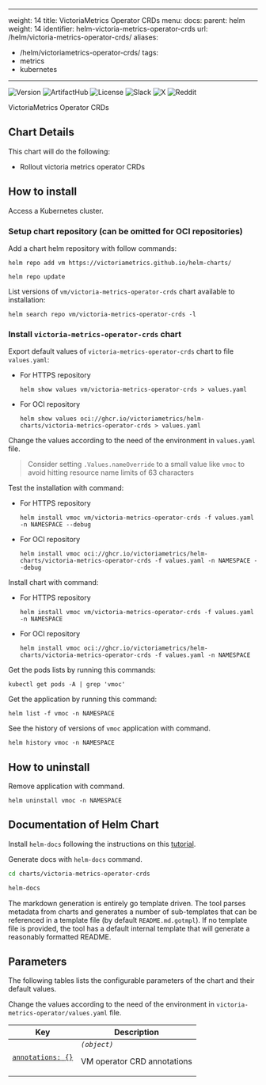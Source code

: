 

---
weight: 14
title: VictoriaMetrics Operator CRDs
menu:
  docs:
    parent: helm
    weight: 14
    identifier: helm-victoria-metrics-operator-crds
url: /helm/victoria-metrics-operator-crds/
aliases:
  - /helm/victoriametrics-operator-crds/
tags:
  - metrics
  - kubernetes
---

![Version](https://img.shields.io/badge/0.5.0-gray?logo=Helm&labelColor=gray&link=https%3A%2F%2Fdocs.victoriametrics.com%2Fhelm%2Fvictoria-metrics-operator-crds%2Fchangelog%2F%23050)
![ArtifactHub](https://img.shields.io/badge/ArtifactHub-informational?logoColor=white&color=417598&logo=artifacthub&link=https%3A%2F%2Fartifacthub.io%2Fpackages%2Fhelm%2Fvictoriametrics%2Fvictoria-metrics-operator-crds)
![License](https://img.shields.io/github/license/VictoriaMetrics/helm-charts?labelColor=green&label=&link=https%3A%2F%2Fgithub.com%2FVictoriaMetrics%2Fhelm-charts%2Fblob%2Fmaster%2FLICENSE)
![Slack](https://img.shields.io/badge/Join-4A154B?logo=slack&link=https%3A%2F%2Fslack.victoriametrics.com)
![X](https://img.shields.io/twitter/follow/VictoriaMetrics?style=flat&label=Follow&color=black&logo=x&labelColor=black&link=https%3A%2F%2Fx.com%2FVictoriaMetrics)
![Reddit](https://img.shields.io/reddit/subreddit-subscribers/VictoriaMetrics?style=flat&label=Join&labelColor=red&logoColor=white&logo=reddit&link=https%3A%2F%2Fwww.reddit.com%2Fr%2FVictoriaMetrics)

VictoriaMetrics Operator CRDs

## Chart Details

This chart will do the following:

* Rollout victoria metrics operator CRDs

## How to install

Access a Kubernetes cluster.

### Setup chart repository (can be omitted for OCI repositories)

Add a chart helm repository with follow commands:

```console
helm repo add vm https://victoriametrics.github.io/helm-charts/

helm repo update
```
List versions of `vm/victoria-metrics-operator-crds` chart available to installation:

```console
helm search repo vm/victoria-metrics-operator-crds -l
```

### Install `victoria-metrics-operator-crds` chart

Export default values of `victoria-metrics-operator-crds` chart to file `values.yaml`:

  - For HTTPS repository

    ```console
    helm show values vm/victoria-metrics-operator-crds > values.yaml
    ```
  - For OCI repository

    ```console
    helm show values oci://ghcr.io/victoriametrics/helm-charts/victoria-metrics-operator-crds > values.yaml
    ```

Change the values according to the need of the environment in ``values.yaml`` file.

> Consider setting `.Values.nameOverride` to a small value like `vmoc` to avoid hitting resource name limits of 63 characters

Test the installation with command:

  - For HTTPS repository

    ```console
    helm install vmoc vm/victoria-metrics-operator-crds -f values.yaml -n NAMESPACE --debug
    ```

  - For OCI repository

    ```console
    helm install vmoc oci://ghcr.io/victoriametrics/helm-charts/victoria-metrics-operator-crds -f values.yaml -n NAMESPACE --debug
    ```

Install chart with command:

  - For HTTPS repository

    ```console
    helm install vmoc vm/victoria-metrics-operator-crds -f values.yaml -n NAMESPACE
    ```

  - For OCI repository

    ```console
    helm install vmoc oci://ghcr.io/victoriametrics/helm-charts/victoria-metrics-operator-crds -f values.yaml -n NAMESPACE
    ```

Get the pods lists by running this commands:

```console
kubectl get pods -A | grep 'vmoc'
```

Get the application by running this command:

```console
helm list -f vmoc -n NAMESPACE
```

See the history of versions of `vmoc` application with command.

```console
helm history vmoc -n NAMESPACE
```

## How to uninstall

Remove application with command.

```console
helm uninstall vmoc -n NAMESPACE
```

## Documentation of Helm Chart

Install ``helm-docs`` following the instructions on this [tutorial](https://docs.victoriametrics.com/helm/requirements/).

Generate docs with ``helm-docs`` command.

```bash
cd charts/victoria-metrics-operator-crds

helm-docs
```

The markdown generation is entirely go template driven. The tool parses metadata from charts and generates a number of sub-templates that can be referenced in a template file (by default ``README.md.gotmpl``). If no template file is provided, the tool has a default internal template that will generate a reasonably formatted README.

## Parameters

The following tables lists the configurable parameters of the chart and their default values.

Change the values according to the need of the environment in ``victoria-metrics-operator/values.yaml`` file.

<table class="helm-vars">
  <thead>
    <th class="helm-vars-key">Key</th>
    <th class="helm-vars-description">Description</th>
  </thead>
  <tbody>
    <tr id="annotations">
      <td><a href="#annotations"><pre class="chroma"><code><span class="line"><span class="cl"><span class="nt">annotations</span><span class="p">:</span><span class="w"> </span>{}</span></span></code></pre>
</a></td>
      <td><em><code>(object)</code></em><p>VM operator CRD annotations</p>
</td>
    </tr>
  </tbody>
</table>

